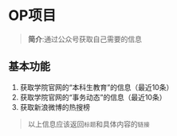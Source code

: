 # OP项目

> **简介**:通过公众号获取自己需要的信息

## 基本功能
1. 获取学院官网的“本科生教育”的信息（最近10条）
2. 获取学院官网的“事务动态”的信息（最近10条）
3. 获取新浪微博的热搜榜

> 以上信息应该返回`标题`和具体内容的`链接`
